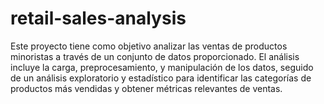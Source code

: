 # retail-sales-analysis

Este proyecto tiene como objetivo analizar las ventas de productos minoristas a través de un conjunto de datos proporcionado. El análisis incluye la carga, preprocesamiento, y manipulación de los datos, seguido de un análisis exploratorio y estadístico para identificar las categorías de productos más vendidas y obtener métricas relevantes de ventas.
